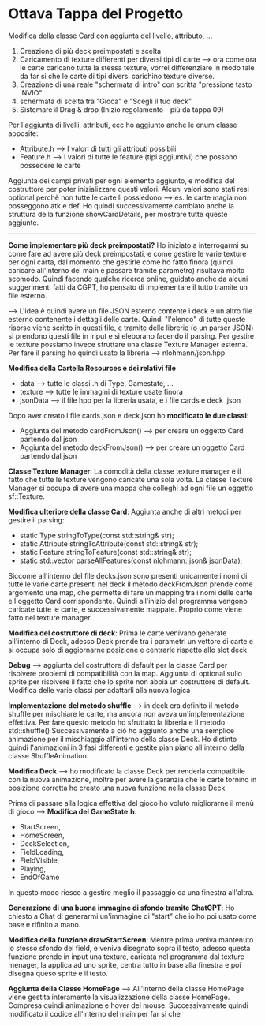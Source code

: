 # Ottava Tappa del Progetto

Modifica della classe Card con aggiunta del livello, attributo, ...

1. Creazione di più deck preimpostati e scelta
2. Caricamento di texture differenti per diversi tipi di carte --> ora come ora le carte caricano tutte la stessa texture, vorrei differenziare in modo tale da far si che le carte di tipi diversi carichino texture diverse.
3. Creazione di una reale "schermata di intro" con scritta "pressione tasto INVIO"
4. schermata di scelta tra "Gioca" e "Scegli il tuo deck"
5. Sistemare il Drag & drop (Inizio regolamento - più da tappa 09)


Per l'aggiunta di livelli, attributi, ecc ho aggiunto anche le enum classe apposite:
- Attribute.h --> I valori di tutti gli attributi possibili
- Feature.h --> I valori di tutte le feature (tipi aggiuntivi) che possono possedere le carte 

Aggiunta dei campi privati per ogni elemento aggiunto, e modifica del costruttore per poter inizializzare questi valori. Alcuni valori sono stati resi optional perchè non tutte le carte li possiedono --> es. le carte magia non posseggono atk e def.
Ho quindi successivamente cambiato anche la struttura della funzione showCardDetails, per mostrare tutte queste aggiunte. 

---

**Come implementare più deck preimpostati?** Ho iniziato a interrogarmi su come fare ad avere più deck preimpostati, e come gestire le varie texture per ogni carta, dal momento che gestirle come ho fatto finora (quindi caricare all'interno del main e passare tramite parametro) risultava molto scomodo. Quindi facendo qualche ricerca online, guidato anche da alcuni suggerimenti fatti da CGPT, ho pensato di implementare il tutto tramite un file esterno.

--> L'idea è quindi avere un file JSON esterno contente i deck e un altro file esterno contenente i dettagli delle carte. Quindi "l'elenco" di tutte queste risorse viene scritto in questi file, e tramite delle librerie (o un parser JSON) si prendono questi file in input e si eleborano facendo il parsing. Per gestire le texture possiamo invece sfruttare una classe Texture Manager esterna.
Per fare il parsing ho quindi usato la libreria -->  nlohmann/json.hpp 

**Modifica della Cartella Resources e dei relativi file**
- data --> tutte le classi .h di Type, Gamestate, ...
- texture --> tutte le immagini di texture usate finora
- jsonData --> il file hpp per la libreria usata, e i file cards e deck .json

Dopo aver creato i file cards.json e deck.json ho **modificato le due classi**:
- Aggiunta del metodo cardFromJson() --> per creare un oggetto Card partendo dal json
- Aggiunta del metodo deckFromJson() --> per creare un oggetto Card partendo dal json

**Classe Texture Manager**: La comodità della classe texture manager è il fatto che tutte le texture vengono caricate una sola volta. La classe Texture Manager si occupa di avere una mappa che colleghi ad ogni file un oggetto sf::Texture. 

**Modifica ulteriore della classe Card**: Aggiunta anche di altri metodi per gestire il parsing:
- static Type stringToType(const std::string& str);
- static Attribute stringToAttribute(const std::string& str);
- static Feature stringToFeature(const std::string& str);
- static std::vector<Feature> parseAllFeatures(const nlohmann::json& jsonData);

Siccome all'interno del file decks.json sono presenti unicamente i nomi di tutte le varie carte presenti nel deck il metodo deckFromJson prende come argomento una map, che permette di fare un mapping tra i nomi delle carte e l'oggetto Card corrispondente. Quindi all'inizio del programma vengono caricate tutte le carte, e successivamente mappate. Proprio come viene fatto nel texture manager.

**Modifica del costruttore di deck**: Prima le carte venivano generate all'interno di Deck, adesso Deck prende tra i parametri un vettore di carte e si occupa solo di aggiornarne posizione e centrarle rispetto allo slot deck

**Debug** --> aggiunta del costruttore di default per la classe Card per risolvere problemi di compatibilità con la map. Aggiunta di optional sullo sprite per risolvere il fatto che lo sprite non abbia un costruttore di default. Modifica delle varie classi per adattarli alla nuova logica

**Implementazione del metodo shuffle** --> in deck era definito il metodo shuffle per mischiare le carte, ma ancora non aveva un'implementazione effettiva. Per fare questo metodo ho sfruttato la libreria <random> e il metodo std::shuffle()
Successivamente a ciò ho aggiunto anche una semplice animazione per il mischiaggio all'interno della classe Deck.
Ho distinto quindi l'animazioni in 3 fasi differenti e gestite pian piano all'interno della classe ShuffleAnimation.

**Modifica Deck** --> ho modificato la classe Deck per renderla compatibile con la nuova animazione, inoltre per avere la garanzia che le carte tornino in posizione corretta ho creato una nuova funzione nella classe Deck

Prima di passare alla logica effettiva del gioco ho voluto migliorarne il menù di gioco --> **Modifica del GameState.h**:
- StartScreen,
- HomeScreen,
- DeckSelection,
- FieldLoading,
- FieldVisible,
- Playing,
- EndOfGame

In questo modo riesco a gestire meglio il passaggio da una finestra all'altra.

**Generazione di una buona immagine di sfondo tramite ChatGPT**: Ho chiesto a Chat di generarmi un'immagine di "start" che io ho poi usato come base e rifinito a mano.

**Modifica della funzione drawStartScreen**: Mentre prima veniva mantenuto lo stesso sfondo del field, e veniva disegnato sopra il testo, adesso questa funzione prende in input una texture, caricata nel programma dal texture menager, la applica ad uno sprite, centra tutto in base alla finestra e poi disegna queso sprite e il testo.

**Aggiunta della Classe HomePage** --> All'interno della classe HomePage viene gestita interamente la visualizzazione della classe HomePage. Compresa quindi animazione e hover del mouse.
Successivamente quindi modificato il codice all'interno del main per far si che 